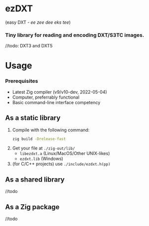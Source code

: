 # **ezDXT**
(easy DXT - *ee zee dee eks tee*)
### Tiny library for reading and encoding DXT/S3TC images.
//todo: DXT3 and DXT5
# Usage
### Prerequisites
- Latest Zig compiler (v9/v10-dev, 2022-05-04)
- Computer, preferrably functional
- Basic command-line interface competency
## As a static library
1. Compile with the following command:
    ```sh
    zig build -Drelease-fast
    ``` 
2. Get your file at `./zig-out/lib/`
    - `libezdxt.a` (Linux/MacOS/Other UNIX-likes)
    - `ezdxt.lib` (Windows)
3. (for C/C++ projects) use `./include/ezdxt.h(pp)`
## As a shared library
//todo
## As a Zig package
//todo
